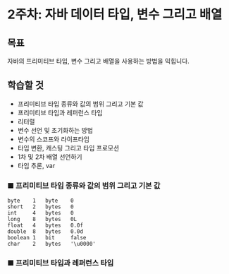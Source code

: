 # 2주차: 자바 데이터 타입, 변수 그리고 배열

## 목표

자바의 프리미티브 타입, 변수 그리고 배열을 사용하는 방법을 익힙니다.

## 학습할 것

- 프리미티브 타입 종류와 값의 범위 그리고 기본 값
- 프리미티브 타입과 레퍼런스 타입
- 리터럴
- 변수 선언 및 초기화하는 방법
- 변수의 스코프와 라이프타임
- 타입 변환, 캐스팅 그리고 타입 프로모션
- 1차 및 2차 배열 선언하기
- 타입 추론, var

### ■ 프리미티브 타입 종류와 값의 범위 그리고 기본 값

```
byte    1   byte    0
short   2   bytes   0
int     4   bytes   0
long    8   bytes   0L
float   4   bytes   0.0f
double  8   bytes   0.0d
boolean 1   bit	    false
char    2   bytes   '\u0000'
```

### ■ 프리미티브 타입과 레퍼런스 타입